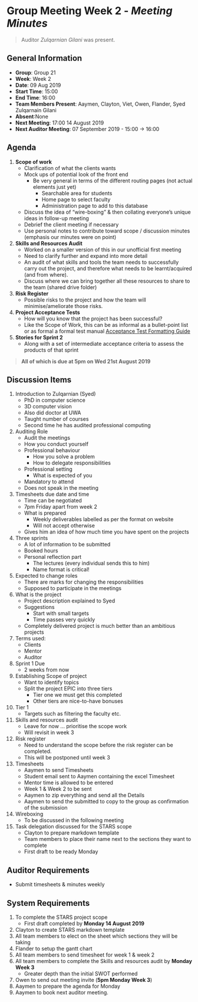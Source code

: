 # **Group Meeting Week 2** - *Meeting Minutes*
> Auditor *Zulqarnian Gilani* was present.

## General Information
 - **Group**: Group 21
 - **Week**: Week 2
 - **Date**: 09 Aug 2019
 - **Start Time**: 15:00
 - **End Time**: 16:00
 - **Team Members Present**: Aaymen, Clayton, Viet, Owen, Flander, Syed Zulqarnain Gilani
 - **Absent**:None
 - **Next Meeting**: 17:00 14 August 2019
 - **Next Auditor Meeting**: 07 September 2019 - 15:00 -> 16:00

## Agenda
1. **Scope of work**
    - Clarification of what the clients wants
    - Mock ups of potential look of the front end
        - Be very general in terms of the different routing pages (not actual elements just yet)
            - Searchable area for students
            - Home page to select faculty
            - Administration page to add to this database
    - Discuss the idea of “wire-boxing” & then collating everyone’s unique ideas in follow-up meeting
    - Debrief the client meeting if necessary
    - Use personal notes to contribute toward scope / discussion minutes (emphasis our minutes were on point)
2. **Skills and Resources Audit**
    - Worked on a smaller version of this in our unofficial first meeting
    - Need to clarify further and expand into more detail
    - An audit of what skills and tools the team needs to successfully carry out the project, and therefore what needs to be learnt/acquired (and from where).
    - Discuss where we can bring together all these resources to share to the team (shared drive folder)
3. **Risk Register**
    - Possible risks to the project and how the team will minimise/ameliorate those risks.
4. **Project Acceptance Tests**
    - How will you know that the project has been successful?
    - Like the Scope of Work, this can be as informal as a bullet-point list or as formal a formal test manual
    [Acceptance Test Formatting Guide](http://teaching.csse.uwa.edu.au/units/CITS3200/project/TMtmpl.html)
5. **Stories for Sprint 2**
    - Along with a set of intermediate acceptance criteria to assess the products of that sprint

> **All of which is due at 5pm on Wed 21st August 2019**


## Discussion Items
 1. Introduction to Zulqarnian (Syed)
    - PhD in computer science
    - 3D computer vision
    - Also did doctor at UWA
    - Taught number of courses
    - Second time he has audited professional computing
 2. Auditing Role
    - Audit the meetings
    - How you conduct yourself
    - Professional behaviour
      - How you solve a problem
      - How to delegate responsibilities
    - Professional setting
      - What is expected of you
    - Mandatory to attend
    - Does not speak in the meeting
 3. Timesheets due date and time
    - Time can be negotiated
    - 7pm Friday apart from week 2
    - What is prepared
      - Weekly deliverables labelled as per the format on website
      - Will not accept otherwise
    - Gives him an idea of how much time you have spent on the projects
 4. Three sprints
    - A lot of information to be submitted
    - Booked hours
    - Personal reflection part
      - The lectures (every individual sends this to him)
      - Name format is critical!
 5. Expected to change roles
    - There are marks for changing the responsibilities
    - Supposed to participate in the meetings
 6. What is the project
    - Project description explained to Syed
    - Suggestions
      - Start with small targets
      - Time passes very quickly
    - Completely delivered project is much better than an ambitious projects
 7. Terms used:
    - Clients
    - Mentor
    - Auditor
 8. Sprint 1 Due
    - 2 weeks from now
 9. Establishing Scope of project
    - Want to identify topics
    - Split the project EPIC into three tiers
      - Tier one we must get this completed
      - Other tiers are nice-to-have bonuses
 10. Tier 1
     - Targets such as filtering the faculty etc.
 11. Skills and resources audit
     - Leave for now ... prioritise the scope work
     - Will revisit in week 3
 13. Risk register
     - Need to understand the scope before the risk register can be completed.
     - This will be postponed until week 3
 14. Timesheets
     - Aaymen to send Timesheets
     - Student email sent to Aaymen containing the excel Timesheet
     - Mentor time is allowed to be entered
     - Week 1 & Week 2 to be sent
     - Aaymen to zip everything and send all the Details
     - Aaymen to send the submitted to copy to the group as confirmation of the submission
 15. Wireboxing
     - To be discussed in the following meeting
 16. Task delegation discussed for the STARS scope
     - Clayton to prepare markdown template
     - Team members to place their name next to the sections they want to complete
     - First draft to be ready Monday

## Auditor Requirements
   - Submit timesheets & minutes weekly

## System Requirements
  1. To complete the STARS project scope
     - First draft completed by **Monday 14 August 2019**
  2. Clayton to create STARS markdown template
  3. All team members to elect on the sheet which sections they will be taking
  3. Flander to setup the gantt chart
  4. All team members to send timesheet for week 1 & week 2
  6. All team members to complete the Skills and resources audit by  **Monday Week 3**
     - Greater depth than the initial SWOT performed
  7. Owen to send out meeting invite (**5pm Monday Week 3**)
  8. Aaymen to prepare the agenda for Monday
  9. Aaymen to book next auditor meeting.
